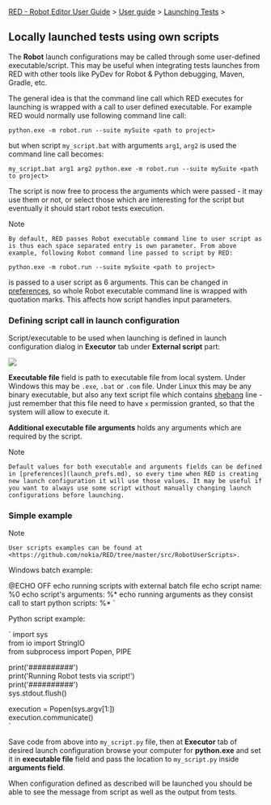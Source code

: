 [RED - Robot Editor User Guide](..\\..\\..\\) > [User
guide](..\\..\\user_guide.md) > [Launching Tests](..\\..\\launching.md) >

## Locally launched tests using own scripts

The **Robot** launch configurations may be called through some user-defined
executable/script. This may be useful when integrating tests launches from RED
with other tools like PyDev for Robot  & Python debugging, Maven, Gradle, etc.

The general idea is that the command line call which RED executes for
launching is wrapped with a call to user defined executable. For example RED
would normally use following command line call:

` python.exe -m robot.run --suite mySuite <path to project> `

but when script `my_script.bat` with arguments `arg1`, `arg2` is used the
command line call becomes:

` my_script.bat arg1 arg2 python.exe -m robot.run --suite mySuite <path to
project> `

The script is now free to process the arguments which were passed - it may use
them or not, or select those which are interesting for the script but
eventually it should start robot tests execution.

Note

    By default, RED passes Robot executable command line to user script as is thus each space separated entry is own parameter. From above example, following Robot command line passed to script by RED: 

` python.exe -m robot.run --suite mySuite <path to project> `

is passed to a user script as 6 arguments. This can be changed in
[preferences](launch_prefs.md), so whole Robot executable command line is
wrapped with quotation marks. This affects how script handles input
parameters.

### Defining script call in launch configuration

Script/executable to be used when launching is defined in launch configuration
dialog in **Executor** tab under **External script** part:

![](images/local_config_exec.png)

**Executable file** field is path to executable file from local system. Under
Windows this may be `.exe`, `.bat` or `.com` file. Under Linux this may be any
binary executable, but also any text script file which contains
[shebang](https://en.wikipedia.org/wiki/Shebang_\(Unix\)) line - just remember
that this file need to have `x` permission granted, so that the system will
allow to execute it.

**Additional executable file arguments** holds any arguments which are
required by the script.

Note

    Default values for both executable and arguments fields can be defined in [preferences](launch_prefs.md), so every time when RED is creating new launch configuration it will use those values. It may be useful if you want to always use some script without manually changing launch configurations before launching. 

### Simple example

Note

    User scripts examples can be found at <https://github.com/nokia/RED/tree/master/src/RobotUserScripts>. 

Windows batch example:

@ECHO OFF echo running scripts with external batch file echo script name: %0
echo script's arguments: %* echo running arguments as they consist call to
start python scripts: %* `

Python script example:

` import sys  
from io import StringIO  
from subprocess import Popen, PIPE  
  
print('##########')  
print('Running Robot tests via script!')  
print('##########')  
sys.stdout.flush()  
  
execution = Popen(sys.argv[1:])  
execution.communicate()  
`

Save code from above into `my_script.py` file, then at **Executor** tab of
desired launch configuration browse your computer for **python.exe** and set
it in **executable file** field and pass the location to `my_script.py` inside
**arguments field**.

When configuration defined as described will be launched you should be able to
see the message from script as well as the output from tests.

  
  

